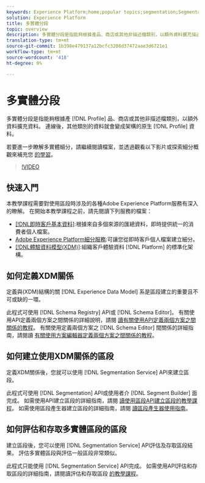 ```yaml
---
keywords: Experience Platform;home;popular topics;segmentation;Segmentation;segment service;segments;Segments
solution: Experience Platform
title: 多實體分段
topic: overview
description: 多實體分段是指能夠根據產品、商店或其他非描述檔類別，以額外資料擴充描述檔資料。 連線後，其他類別的資料就會變成描述檔架構的原生資料。
translation-type: tm+mt
source-git-commit: 1b398e479137a12bcfc3208d37472aae3d6721e1
workflow-type: tm+mt
source-wordcount: '418'
ht-degree: 0%

---
```



# 多實體分段

多實體分段是指能夠根據產 [!DNL Profile] 品、商店或其他非描述檔類別，以額外資料擴充資料。 連線後，其他類別的資料就會變成架構的原生 [!DNL Profile] 資料。

若要進一步瞭解多實體細分，請繼續閱讀檔案，並透過觀看以下影片或探索細分概觀來補充您 [的學習](./home.md)。

>[!VIDEO](https://video.tv.adobe.com/v/28947?quality=12&learn=on)

## 快速入門

本教學課程需要對使用區段時涉及的各種Adobe Experience Platform服務有深入的瞭解。 在開始本教學課程之前，請先閱讀下列服務的檔案：

- [[!DNL即時客戶基本資料]](../profile/home.md):根據來自多個來源的匯總資料，即時提供統一的消費者個人檔案。
- [Adobe Experience Platform細分服務](./home.md):可讓您從即時客戶個人檔案建立細分。
- [[!DNL體驗資料模型(XDM)]](../xdm/home.md):組織客戶體驗資料 [!DNL Platform] 的標準化架構。

## 如何定義XDM關係

定義與(XDM)結構的關 [!DNL Experience Data Model] 系是區段建立的重要且不可或缺的一環。

此程式可使用 [!DNL Schema Registry] API或 [!DNL Schema Editor]。 有關使用API定義兩個方案之間關係的詳細說明，請閱 [讀有關使用API定義兩個方案之間關係的教程](../xdm/tutorials/relationship-api.md)。 有關使用定義兩個方案之 [!DNL Schema Editor] 間關係的詳細指南，請閱讀 [有關使用方案編輯器定義兩個方案之間關係的教程](../xdm/tutorials/relationship-ui.md)。

## 如何建立使用XDM關係的區段

定義XDM關係後，您就可以使用 [!DNL Segmentation Service] API來建立區段。

此程式可使用 [!DNL Segmentation] API或使用者介 [!DNL Segment Builder] 面完成。 如需使用API建立區段的詳細指南，請閱 [讀使用區段API建立區段的教學課程](./tutorials/create-a-segment.md)。 如需使用區段產生器建立區段的詳細指南，請閱 [讀區段產生器使用指南](./ui/overview.md)。

## 如何評估和存取多實體區段的區段

建立區段後，您可以使用 [!DNL Segmentation Service] API評估及存取區段結果。 評估多實體區段與評估一般區段非常類似。

此程式只能使用 [!DNL Segmentation Service] API完成。 如需使用API評估和存取區段的詳細指南，請閱讀評估和存取區段 [的教學課程](./tutorials/evaluate-a-segment.md)。